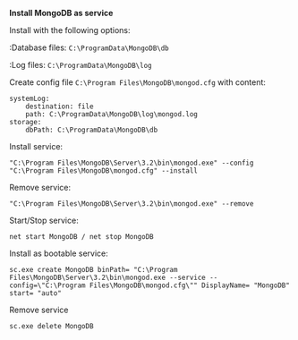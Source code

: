 **Install MongoDB as service**

Install with the following options:

:Database files: `C:\ProgramData\MongoDB\db`

:Log files: `C:\ProgramData\MongoDB\log`

Create config file `C:\Program Files\MongoDB\mongod.cfg`
with content:

    systemLog:
        destination: file
        path: C:\ProgramData\MongoDB\log\mongod.log
    storage:
        dbPath: C:\ProgramData\MongoDB\db

Install service:

`"C:\Program Files\MongoDB\Server\3.2\bin\mongod.exe" --config "C:\Program Files\MongoDB\mongod.cfg" --install`

Remove service:

`"C:\Program Files\MongoDB\Server\3.2\bin\mongod.exe" --remove`

Start/Stop service:

`net start MongoDB / net stop MongoDB`

Install as bootable service:

`sc.exe create MongoDB binPath= "C:\Program Files\MongoDB\Server\3.2\bin\mongod.exe --service --config=\"C:\Program Files\MongoDB\mongod.cfg\"" DisplayName= "MongoDB" start= "auto"`

Remove service

`sc.exe delete MongoDB`
